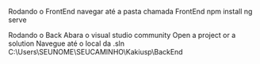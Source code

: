 
Rodando o FrontEnd
navegar até a pasta chamada FrontEnd
npm install
ng serve

Rodando o Back
Abara o visual studio community 
Open a project or a solution
Navegue até o local da .sln
C:\Users\SEUNOME\SEUCAMINHO\Kakiusp\BackEnd
